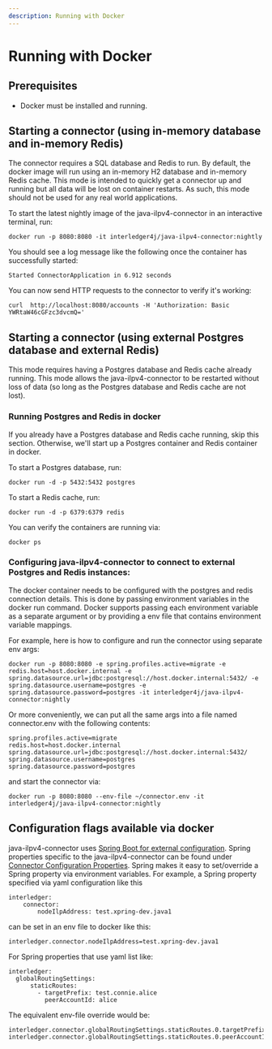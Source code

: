 ```yaml
---
description: Running with Docker
---
```


# Running with Docker

## Prerequisites

* Docker must be installed and running.

## Starting a connector \(using in-memory database and in-memory Redis\)

The connector requires a SQL database and Redis to run. By default, the docker image will run using an in-memory H2 database and in-memory Redis cache. This mode is intended to quickly get a connector up and running but all data will be lost on container restarts. As such, this mode should not be used for any real world applications.

To start the latest nightly image of the java-ilpv4-connector in an interactive terminal, run:

```text
docker run -p 8080:8080 -it interledger4j/java-ilpv4-connector:nightly
```

You should see a log message like the following once the container has successfully started:

```text
Started ConnectorApplication in 6.912 seconds
```

You can now send HTTP requests to the connector to verify it's working:

```text
curl  http://localhost:8080/accounts -H 'Authorization: Basic YWRtaW46cGFzc3dvcmQ='
```

## Starting a connector \(using external Postgres database and external Redis\)

This mode requires having a Postgres database and Redis cache already running. This mode allows the java-ilpv4-connector to be restarted without loss of data \(so long as the Postgres database and Redis cache are not lost\).

### Running Postgres and Redis in docker

If you already have a Postgres database and Redis cache running, skip this section. Otherwise, we'll start up a Postgres container and Redis container in docker.

To start a Postgres database, run:

```text
docker run -d -p 5432:5432 postgres
```

To start a Redis cache, run:

```text
docker run -d -p 6379:6379 redis
```

You can verify the containers are running via:

```text
docker ps
```

### Configuring java-ilpv4-connector to connect to external Postgres and Redis instances:

The docker container needs to be configured with the postgres and redis connection details. This is done by passing environment variables in the docker run command. Docker supports passing each environment variable as a separate argument or by providing a env file that contains environment variable mappings.

For example, here is how to configure and run the connector using separate env args:

```text
docker run -p 8080:8080 -e spring.profiles.active=migrate -e redis.host=host.docker.internal -e spring.datasource.url=jdbc:postgresql://host.docker.internal:5432/ -e spring.datasource.username=postgres -e spring.datasource.password=postgres -it interledger4j/java-ilpv4-connector:nightly
```

Or more conveniently, we can put all the same args into a file named connector.env with the following contents:

```text
spring.profiles.active=migrate
redis.host=host.docker.internal
spring.datasource.url=jdbc:postgresql://host.docker.internal:5432/
spring.datasource.username=postgres
spring.datasource.password=postgres
```

and start the connector via:

```text
docker run -p 8080:8080 --env-file ~/connector.env -it interledger4j/java-ilpv4-connector:nightly
```

## Configuration flags available via docker

java-ilpv4-connector uses [Spring Boot for external configuration](https://docs.spring.io/spring-boot/docs/current/reference/html/spring-boot-features.html#boot-features-external-config). Spring properties specific to the java-ilpv4-connector can be found under [Connector Configuration Properties](../operating-a-connector/configuration.md). Spring makes it easy to set/override a Spring property via environment variables. For example, a Spring property specified via yaml configuration like this

```text
interledger:
    connector:
        nodeIlpAddress: test.xpring-dev.java1
```

can be set in an env file to docker like this:

```text
interledger.connector.nodeIlpAddress=test.xpring-dev.java1
```

For Spring properties that use yaml list like:

```text
interledger:
  globalRoutingSettings:
      staticRoutes:
        - targetPrefix: test.connie.alice
          peerAccountId: alice
```

The equivalent env-file override would be:

```text
interledger.connector.globalRoutingSettings.staticRoutes.0.targetPrefix=test.connie.alice
interledger.connector.globalRoutingSettings.staticRoutes.0.peerAccountId=alice
```

